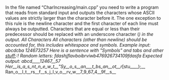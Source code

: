 In the file named “CharIncreasing/main.cpp” you need to write a program that reads from standard input and outputs the characters whose ASCII values are strictly larger than the character before it. The one exception to this rule is the newline character and the first character of each line must always be outputted. Characters that are equal or less than their predecessor should be replaced with an underscore character (_) in the output.
All Characters
All characters (other than newline) should be accounted for, this includes whitespace and symbols.
Example input:
abcdcba 124673257
Here is a sentence with "Symbols" and   tabs and other [stuff]();:!
Random letters: fdashjflavboibrviwb476926734109fdasfa
Expected output:
abcd____12467__57
Her__is_a_s_nt_n_e_w_t__"Sy__o_s__an___t_bs_an__ot__r_[stu____);__
Ran_o__l_t__rs__f__s_j_l_v_o__rv_w__7_9_67_4__9f__s__